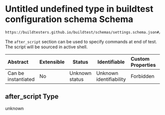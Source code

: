 # Untitled undefined type in buildtest configuration schema Schema

```txt
https://buildtesters.github.io/buildtest/schemas/settings.schema.json#/definitions/lsf/properties/after_script
```

The `after_script` section can be used to specify commands at end of test. The script will be sourced in active shell.


| Abstract            | Extensible | Status         | Identifiable            | Custom Properties | Additional Properties | Access Restrictions | Defined In                                                                   |
| :------------------ | ---------- | -------------- | ----------------------- | :---------------- | --------------------- | ------------------- | ---------------------------------------------------------------------------- |
| Can be instantiated | No         | Unknown status | Unknown identifiability | Forbidden         | Allowed               | none                | [settings.schema.json\*](../out/settings.schema.json "open original schema") |

## after_script Type

unknown
